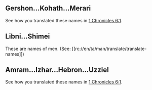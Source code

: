 ## Gershon...Kohath...Merari ##

See how you translated these names in [1 Chronicles 6:1](./01.md).

## Libni...Shimei ##

These are names of men. (See: [[rc://en/ta/man/translate/translate-names]])

## Amram...Izhar...Hebron...Uzziel ##

See how you translated these names in [1 Chronicles 6:1](./01.md).